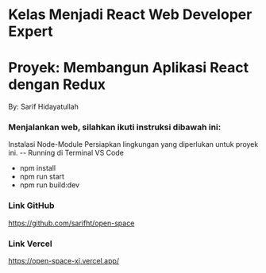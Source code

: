# Kelas Menjadi React Web Developer Expert

# Proyek: Membangun Aplikasi React dengan Redux

By: Sarif Hidayatullah

### Menjalankan web, silahkan ikuti instruksi dibawah ini:

Instalasi Node-Module Persiapkan lingkungan yang diperlukan untuk proyek ini. -- Running di Terminal VS Code

- npm install
- npm run start
- npm run build:dev

### Link GitHub

https://github.com/sarifht/open-space

### Link Vercel

https://open-space-xi.vercel.app/
